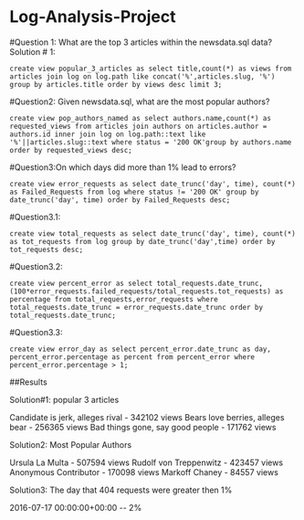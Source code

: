 # Log-Analysis-Project

#Question 1:  What are the top 3 articles within the newsdata.sql data?
Solution # 1:

```psql
create view popular_3_articles as select title,count(*) as views from articles join log on log.path like concat('%',articles.slug, '%') group by articles.title order by views desc limit 3;
```

#Question2: Given newsdata.sql, what are the most popular authors?
```psql
create view pop_authors_named as select authors.name,count(*) as requested_views from articles join authors on articles.author = authors.id inner join log on log.path::text like '%'||articles.slug::text where status = '200 OK'group by authors.name order by requested_views desc;
```

#Question3:On which days did more than 1% lead to errors?
```psql
create view error_requests as select date_trunc('day', time), count(*) as Failed_Requests from log where status != '200 OK' group by date_trunc('day', time) order by Failed_Requests desc;
```
#Question3.1:
```psql
create view total_requests as select date_trunc('day', time), count(*) as tot_requests from log group by date_trunc('day',time) order by tot_requests desc;
```
#Question3.2:
```psql
create view percent_error as select total_requests.date_trunc, (100*error_requests.failed_requests/total_requests.tot_requests) as percentage from total_requests,error_requests where total_requests.date_trunc = error_requests.date_trunc order by total_requests.date_trunc;
```
#Question3.3:
```psql
create view error_day as select percent_error.date_trunc as day, percent_error.percentage as percent from percent_error where percent_error.percentage > 1;
```
##Results

Solution#1:
 popular 3 articles

 Candidate is jerk, alleges rival - 342102 views
 Bears love berries, alleges bear - 256365 views
 Bad things gone, say good people - 171762 views

Solution2:
Most Popular Authors

 Ursula La Multa - 507594 views
 Rudolf von Treppenwitz - 423457 views
 Anonymous Contributor - 170098 views
 Markoff Chaney - 84557 views

Solution3:
The day that 404 requests were greater then 1%

2016-07-17 00:00:00+00:00 -- 2%
